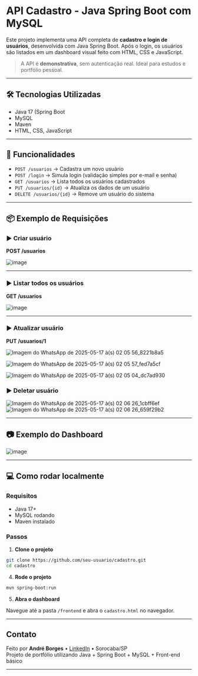 # API Cadastro - Java Spring Boot com MySQL

Este projeto implementa uma API completa de **cadastro e login de usuários**, desenvolvida com Java Spring Boot. Após o login, os usuários são listados em um dashboard visual feito com HTML, CSS e JavaScript.

> A API é **demonstrativa**, sem autenticação real. Ideal para estudos e portfólio pessoal.

---

## 🛠 Tecnologias Utilizadas

- Java 17 (Spring Boot
- MySQL
- Maven
- HTML, CSS, JavaScript 

---

## 🚀 Funcionalidades

- `POST /usuarios` → Cadastra um novo usuário  
- `POST /login` → Simula login (validação simples por e-mail e senha)  
- `GET /usuarios` → Lista todos os usuários cadastrados  
- `PUT /usuarios/{id}` → Atualiza os dados de um usuário  
- `DELETE /usuarios/{id}` → Remove um usuário do sistema  

---

## 📦 Exemplo de Requisições

### ▶️ Criar usuário

**POST /usuarios**

![image](https://github.com/user-attachments/assets/f28f6ef6-c436-46d2-8c58-a33821a000f5)

---

### ▶️ Listar todos os usuários

**GET /usuarios**

![image](https://github.com/user-attachments/assets/97c0d814-3657-4eb8-847c-5c6d3a915c11)

---

### ▶️ Atualizar usuário

**PUT /usuarios/1**

![Imagem do WhatsApp de 2025-05-17 à(s) 02 05 56_8221b8a5](https://github.com/user-attachments/assets/85490d9f-a66c-41ab-81e2-031d89433bdc)

![Imagem do WhatsApp de 2025-05-17 à(s) 02 05 57_fed7a5cf](https://github.com/user-attachments/assets/e759a663-a319-4143-aacb-e6abd6e793e4)

![Imagem do WhatsApp de 2025-05-17 à(s) 02 05 04_dc7ad930](https://github.com/user-attachments/assets/0eeea0f4-eb9a-4710-b6c6-22faf98bc958)




### ▶️ Deletar usuário

![Imagem do WhatsApp de 2025-05-17 à(s) 02 06 26_1cbff6ef](https://github.com/user-attachments/assets/b8c47e37-9cb7-4d25-b968-6d29e44d1dba)
![Imagem do WhatsApp de 2025-05-17 à(s) 02 06 26_659f29b2](https://github.com/user-attachments/assets/836b2cc7-76c5-4201-a16c-49c899bd1008)


---

## 📷 Exemplo do Dashboard

![image](https://github.com/user-attachments/assets/0bf63f58-6002-4f92-86bd-6c29e206d1b9)

---

## 💻 Como rodar localmente

### Requisitos

- Java 17+
- MySQL rodando
- Maven instalado

### Passos

1. **Clone o projeto**

```bash
git clone https://github.com/seu-usuario/cadastro.git
cd cadastro
```

4. **Rode o projeto**

```bash
mvn spring-boot:run
```

5. **Abra o dashboard**

Navegue até a pasta `/frontend` e abra o `cadastro.html` no navegador.

---
## Contato

Feito por **André Borges** • [LinkedIn](https://www.linkedin.com/in/andre-borgess/) • Sorocaba/SP  
Projeto de portfólio utilizando Java + Spring Boot + MySQL + Front-end básico

---
